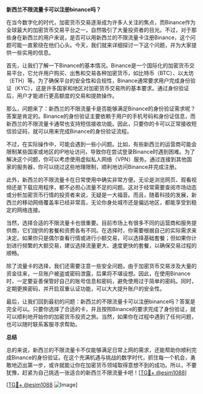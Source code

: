 **新西兰不限流量卡可以注册binance吗？**

在当今数字化的时代，加密货币交易逐渐成为许多人关注的焦点，而Binance作为全球最大的加密货币交易平台之一，自然吸引了大量投资者的目光。不过，对于那些身在新西兰的用户来说，是否可以用新西兰的不限流量卡注册Binance，这个问题可能一直萦绕在他们心头。今天，我们就来详细探讨一下这个问题，并为大家提供一些实用的信息。

首先，让我们了解一下Binance的基本情况。Binance是一个国际化的加密货币交易平台，它允许用户购买、出售和交易各种加密货币，如比特币（BTC）、以太坊（ETH）等。为了确保平台的安全性和合规性，Binance通常要求用户完成身份验证（KYC），这是许多国家和地区对加密货币交易所的基本要求。通过身份验证后，用户才能进行更高额度的交易和提款操作。

那么，问题来了：新西兰的不限流量卡是否能够满足Binance的身份验证需求呢？答案是肯定的。Binance的身份验证主要依赖于用户的手机号码和身份证信息，而新西兰的不限流量卡通常也支持短信接收功能。因此，只要你的卡可以正常接收短信验证码，就可以用来完成Binance的身份验证流程。

不过，在实际操作中，可能会遇到一些小问题。比如，有些新西兰的运营商可能会限制某些国家或地区的IP地址访问，导致你在尝试登录Binance时遇到困难。为了解决这个问题，你可以考虑使用虚拟私人网络（VPN）服务。通过连接到其他国家的服务器，你可以绕过这些地理限制，顺利地访问Binance并完成注册。

此外，新西兰的不限流量卡在日常使用中确实非常方便。无论是浏览网页、观看视频还是下载应用程序，都不必担心流量不足的问题。这对于经常需要查阅市场动态或分析加密货币行情的投资者来说，无疑是一大福音。而且，随着科技的发展，新西兰的移动网络覆盖率已经非常高，无论你身处城市还是偏远地区，都能享受到稳定的网络连接。

当然，选择合适的不限流量卡也很重要。目前市场上有很多不同的运营商和服务提供商，它们提供的套餐和资费各有不同。在选择时，你需要根据自己的实际需求来决定。如果你只是偶尔查看行情或进行小额交易，可以选择基础套餐；但如果你计划进行频繁的大额交易，建议选择流量更大、速度更快的套餐，以确保交易过程的顺畅。

除了流量卡的选择，我们还需要注意一些安全问题。由于加密货币交易涉及大量的资金往来，一旦账户被盗或密码泄露，后果将不堪设想。因此，在使用Binance时，一定要妥善保管好自己的账号信息和密码，避免使用过于简单的密码。同时，定期更换密码，并开启双重认证功能，可以大大提升账户的安全性。

最后，让我们回到最初的问题：新西兰的不限流量卡可以注册binance吗？答案是完全可以。只要你选择了合适的卡，并且按照Binance的要求完成了身份验证，就可以顺利地开始你的加密货币投资之旅。当然，如果你在过程中遇到了任何问题，也可以随时联系客服寻求帮助。

**总结**

总的来说，新西兰的不限流量卡不仅能够满足日常上网的需求，还能帮助你顺利完成Binance的身份验证。在这个充满机遇与挑战的数字时代，抓住每一个机会，勇敢地迈出第一步，或许就能让你在加密货币领域取得意想不到的成功。所以，不要犹豫，赶紧为自己挑选一张适合的新西兰不限流量卡吧！[[TG💪+ @esim1088](https://t.me/s/esim1088)]

[[TG💪+ @esim1088](https://t.me/s/esim1088) ![Image](https://i.postimg.cc/4NQfJmqS/Snipaste-2025-05-13-00-14-12.png)]